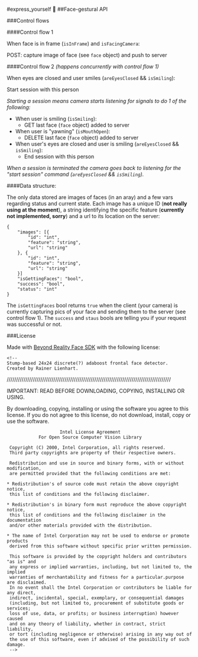 #express_yourself 🤗
##Face-gestural API

###Control flows

####Control flow 1

When face is in frame (`isInFrame`) and `isFacingCamera`:

POST: capture image of face (see `face` object) and push to server

####Control flow 2 *(happens concurrently with control flow 1)*

When eyes are closed and user smiles (`areEyesClosed` && `isSmiling`):

Start session with this person

*Starting a session means camera starts listening for signals to do 1 of the following:*

 - When user is smiling (`isSmiling`):
	 - GET last face (`face` object) added to server
 - When user is "yawning" (`isMouthOpen`):
 	 - DELETE last face (`face` object) added to server
 - When user's eyes are closed and user is smiling (`areEyesClosed` && `isSmiling`):
	 - End session with this person

*When a session is terminated the camera goes back to listening for the "start session" command (`areEyesClosed` && `isSmiling`).*

####Data structure:

The only data stored are images of faces (in an aray) and a few vars regarding status and current state. Each image has a unique ID (**not really using at the moment**), a string identifying the specific feature (**currently not implemented, sorry**) and a url to its location on the server:

    {
        "images": [{
            "id": "int",
            "feature": "string",
            "url": "string"
        }, {
            "id": "int",
            "feature": "string",
            "url": "string"
        }]
        "isGettingFaces": "bool",
        "success": "bool",
        "status": "int"
    } 

The `isGettingFaces` bool returns `true` when the client (your camera) is currently capturing pics of your face and sending them to the server (see control flow 1). The `success` and `staus` bools are telling you if your request was successful or not. 

###License

Made with [Beyond Reality Face SDK](https://github.com/Tastenkunst/brfv4_javascript_examples) with the following license:

    <!--
    Stump-based 24x24 discrete(?) adaboost frontal face detector.
    Created by Rainer Lienhart.

////////////////////////////////////////////////////////////////////////////////////////

  IMPORTANT: READ BEFORE DOWNLOADING, COPYING, INSTALLING OR USING.

  By downloading, copying, installing or using the software you agree to this license.
  If you do not agree to this license, do not download, install,
  copy or use the software.


                        Intel License Agreement
                For Open Source Computer Vision Library

     Copyright (C) 2000, Intel Corporation, all rights reserved.
     Third party copyrights are property of their respective owners.

     Redistribution and use in source and binary forms, with or without modification,
     are permitted provided that the following conditions are met:

    * Redistribution's of source code must retain the above copyright notice,
     this list of conditions and the following disclaimer.

    * Redistribution's in binary form must reproduce the above copyright notice,
     this list of conditions and the following disclaimer in the documentation
     and/or other materials provided with the distribution.

    * The name of Intel Corporation may not be used to endorse or promote products
     derived from this software without specific prior written permission.

     This software is provided by the copyright holders and contributors "as is" and
     any express or implied warranties, including, but not limited to, the implied
     warranties of merchantability and fitness for a particular.purpose are disclaimed.
     In no event shall the Intel Corporation or contributors be liable for any direct,
     indirect, incidental, special, exemplary, or consequential damages
     (including, but not limited to, procurement of substitute goods or services;
     loss of use, data, or profits; or business interruption) however caused
     and on any theory of liability, whether in contract, strict liability,
     or tort (including negligence or otherwise) arising in any way out of
     the use of this software, even if advised of the possibility of such damage.
     -->

